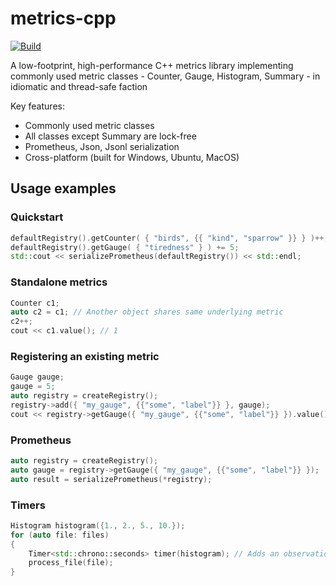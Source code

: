 # metrics-cpp

[![Build](https://github.com/DarkWanderer/metrics-cpp/actions/workflows/build.yml/badge.svg)](https://github.com/DarkWanderer/metrics-cpp/actions/workflows/build.yml)

A low-footprint, high-performance C++ metrics library implementing commonly used metric classes - Counter, Gauge, Histogram, Summary - in idiomatic and thread-safe faction

Key features:

* Commonly used metric classes
* All classes except Summary are lock-free
* Prometheus, Json, Jsonl serialization
* Cross-platform (built for Windows, Ubuntu, MacOS)

## Usage examples

### Quickstart

```cpp
defaultRegistry().getCounter( { "birds", {{ "kind", "sparrow" }} } )++;
defaultRegistry().getGauge( { "tiredness" } ) += 5;
std::cout << serializePrometheus(defaultRegistry()) << std::endl;
```

### Standalone metrics

```cpp
Counter c1;
auto c2 = c1; // Another object shares same underlying metric
c2++;
cout << c1.value(); // 1
```

### Registering an existing metric

```cpp
Gauge gauge;
gauge = 5;
auto registry = createRegistry();
registry->add({ "my_gauge", {{"some", "label"}} }, gauge);
cout << registry->getGauge({ "my_gauge", {{"some", "label"}} }).value(); // 5
```

### Prometheus

```cpp
auto registry = createRegistry();
auto gauge = registry->getGauge({ "my_gauge", {{"some", "label"}} });
auto result = serializePrometheus(*registry);
```

### Timers

```cpp
Histogram histogram({1., 2., 5., 10.});
for (auto file: files)
{
    Timer<std::chrono::seconds> timer(histogram); // Adds an observation to the histogram on scope exit
    process_file(file);
}
```
